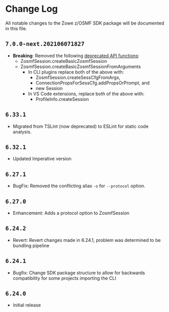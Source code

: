 # Change Log

All notable changes to the Zowe z/OSMF SDK package will be documented in this file.

## `7.0.0-next.202106071827`

- **Breaking**: Removed the following [deprecated API functions](https://github.com/zowe/zowe-cli/pull/1022):
    - ZosmfSession.createBasicZosmfSession
    - ZosmfSession.createBasicZosmfSessionFromArguments
      - In CLI plugins replace both of the above with:
        - ZosmfSession.createSessCfgFromArgs,
        - ConnectionPropsForSessCfg.addPropsOrPrompt, and
        - new Session
      - In VS Code extensions, replace both of the above with:
        - ProfileInfo.createSession

## `6.33.1`

- Migrated from TSLint (now deprecated) to ESLint for static code analysis.

## `6.32.1`

- Updated Imperative version

## `6.27.1`

- BugFix: Removed the conflicting alias `-o` for `--protocol` option.

## `6.27.0`

- Enhancement: Adds a protocol option to ZosmfSession

## `6.24.2`

- Revert: Revert changes made in 6.24.1, problem was determined to be bundling pipeline

## `6.24.1`

- Bugfix: Change SDK package structure to allow for backwards compatibility for some projects importing the CLI

## `6.24.0`

- Initial release
